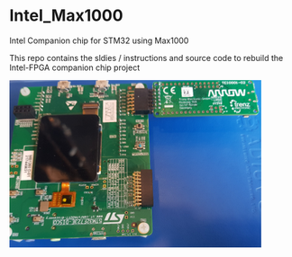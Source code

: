 # Intel_Max1000
Intel Companion chip for STM32 using Max1000

This repo contains the sldies / instructions and source code to rebuild the Intel-FPGA companion chip project


   ![Logo](/Pictures/1.png)

